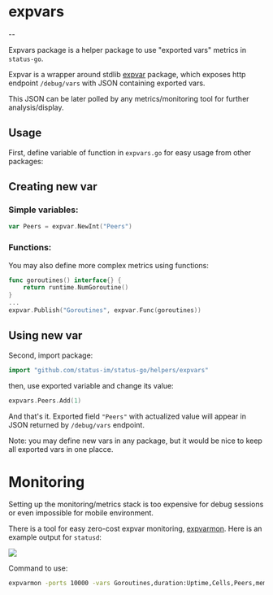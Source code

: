 # expvars
--

Expvars package is a helper package to use "exported vars" metrics in `status-go`.

Expvar is a wrapper around stdlib [expvar](https://golang.org/pkg/expvar/) package, which exposes http endpoint `/debug/vars` with JSON containing exported vars.

This JSON can be later polled by any metrics/monitoring tool for further analysis/display.

## Usage

First, define variable of function in `expvars.go` for easy usage from other packages:

## Creating new var
### Simple variables:

```go
var Peers = expvar.NewInt("Peers")
```

### Functions:
You may also define more complex metrics using functions:

```go
func goroutines() interface{} {
	return runtime.NumGoroutine()
}
...
expvar.Publish("Goroutines", expvar.Func(goroutines))
```
## Using new var
Second, import package:

```go
import "github.com/status-im/status-go/helpers/expvars"
```

then, use exported variable and change its value:

```go
expvars.Peers.Add(1)
```
And that's it. Exported field `"Peers"` with actualized value will appear in JSON returned by `/debug/vars` endpoint.

Note: you may define new vars in any package, but it would be nice to keep all exported vars in one placce.

# Monitoring
Setting up the monitoring/metrics stack is too expensive for debug sessions or even impossible for mobile environment.

There is a tool for easy zero-cost expvar monitoring, [expvarmon](https://github.com/divan/expvarmon). Here is an example output for `statusd`:

![](https://i.imgur.com/oz11bmT.png)

Command to use:

```bash
expvarmon -ports 10000 -vars Goroutines,duration:Uptime,Cells,Peers,mem:memstats.Alloc,mem:memstats.Sys,mem:memstats.HeapAlloc,mem:memstats.HeapInuse,duration:memstats.PauseNs,duration:memstats.PauseTotalNs -i 500ms
```